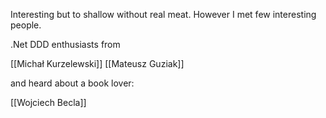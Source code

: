 Interesting but to shallow without real meat.
However I met few interesting people.

.Net DDD enthusiasts from

[[Michał Kurzelewski]]
[[Mateusz Guziak]]

and heard about a book lover:

[[Wojciech Becla]]